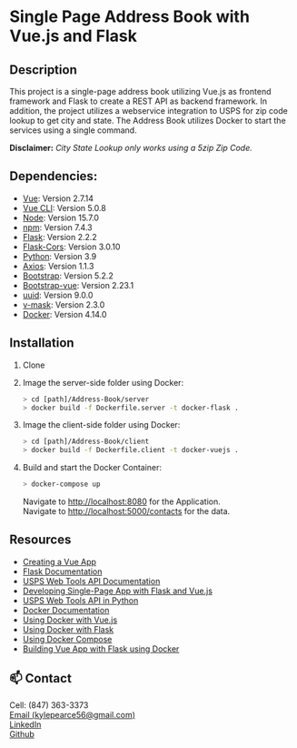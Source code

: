 # Single Page Address Book with Vue.js and Flask

## Description

This project is a single-page address book utilizing Vue.js as frontend framework and Flask to create a REST API as backend framework.
In addition, the project utilizes a webservice integration to USPS for zip code lookup to get city and state.
The Address Book utilizes Docker to start the services using a single command.  
  
**Disclaimer:** *City State Lookup only works using a 5zip Zip Code.*

## Dependencies:
* [Vue](https://vuejs.org/guide/quick-start.html): Version 2.7.14
* [Vue CLI](https://cli.vuejs.org/): Version 5.0.8
* [Node](https://nodejs.org/en/): Version 15.7.0
* [npm](https://docs.npmjs.com/getting-started): Version 7.4.3
* [Flask](https://flask.palletsprojects.com/en/2.2.x/): Version 2.2.2
* [Flask-Cors](https://flask-cors.readthedocs.io/en/latest/): Version 3.0.10
* [Python](https://www.python.org/downloads/): Version 3.9
* [Axios](https://axios-http.com/docs/intro): Version 1.1.3
* [Bootstrap](https://getbootstrap.com/): Version 5.2.2
* [Bootstrap-vue](https://bootstrap-vue.org/docs): Version 2.23.1
* [uuid](https://www.npmjs.com/package/uuid): Version 9.0.0
* [v-mask](https://www.npmjs.com/package/v-mask): Version 2.3.0
* [Docker](https://docs.docker.com/): Version 4.14.0

## Installation

1. Clone

1. Image the server-side folder using Docker:

    ```sh
    > cd [path]/Address-Book/server
    > docker build -f Dockerfile.server -t docker-flask .
    ```

1. Image the client-side folder using Docker:

    ```sh
    > cd [path]/Address-Book/client
    > docker build -f Dockerfile.client -t docker-vuejs .
    ```

1. Build and start the Docker Container:

    ```sh
    > docker-compose up
    ```

    Navigate to [http://localhost:8080](http://localhost:8080) for the Application.  
    Navigate to [http://localhost:5000/contacts](http://localhost:5000/contacts) for the data.

## Resources
* [Creating a Vue App](https://vuejs.org/guide/essentials/application.html)
* [Flask Documentation](https://flask.palletsprojects.com/en/2.2.x/quickstart/)
* [USPS Web Tools API Documentation](https://www.usps.com/business/web-tools-apis/address-information-api.pdf)
* [Developing Single-Page App with Flask and Vue.js](https://testdriven.io/blog/developing-a-single-page-app-with-flask-and-vuejs/)
* [USPS Web Tools API in Python](https://www.youtube.com/watch?v=QYhQcsrOFXY)
* [Docker Documentation](https://docs.docker.com/get-started/)
* [Using Docker with Vue.js](https://www.middlewareinventory.com/blog/docker-vuejs/)
* [Using Docker with Flask](https://www.freecodecamp.org/news/how-to-dockerize-a-flask-app/)
* [Using Docker Compose](https://docs.docker.com/get-started/08_using_compose/)
* [Building Vue App with Flask using Docker](https://www.section.io/engineering-education/how-to-build-a-vue-app-with-flask-sqlite-backend-using-docker/#dockerizing-the-application)

## 📫 Contact
Cell: (847) 363-3373  
[Email (kylepearce56@gmail.com)](mailto:kylepearce56@gmail.com)  
[LinkedIn](https://www.linkedin.com/in/kyle-a-pearce/)  
[Github](https://github.com/kyleapearce/Portfolio)  